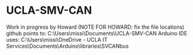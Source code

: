 # UCLA-SMV-CAN

Work in progress by Howard
(NOTE FOR HOWARD: fix the file locations)
github points to: C:\Users\missi\Documents\UCLA-SMV-CAN
Arduino IDE uses: C:\Users\missi\OneDrive - UCLA IT Services\Documents\Arduino\libraries\SVCANbus